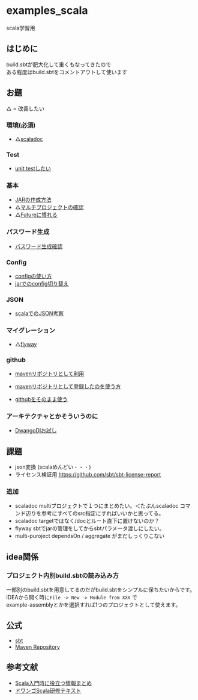 # examples_scala
scala学習用

## はじめに 
build.sbtが肥大化して重くもなってきたので  
ある程度はbuild.sbtをコメントアウトして使います  

## お題

△ = 改善したい

### 環境(必須)

- △[scaladoc](./example-scaladoc/README.md)

### Test

- [unit testしたい](./example-scaladoc/README.md)

### 基本

- [JARの作成方法](./example-assembly/README.md)
- △[マルチプロジェクトの確認](./example-multi-project/README.md)
- △[Futureに慣れる](./example-basic-future/README.md)

### パスワード生成
- [パスワード生成確認](./example-password-bcrypt/README.md)

### Config
- [configの使い方](./example-config/README.md)
- [jarでのconfig切り替え](./example-assembly-config/README.md)

### JSON

- [scalaでのJSON考察](./example-json/README.md)

### マイグレーション

- △[flyway](./example-flyway/README.md)


### github 

- [mavenリポジトリとして利用](./example-github-publish/README.md)
- [mavenリポジトリとして登録したのを使う方](./example-github-pull/README.md)

- [githubをそのまま使う](http://yoshiori.hatenablog.com/entry/20120324/1332618170)


### アーキテクチャとかそういうのに
- [DwangoDIお試し](./example-assembly/README.md)

## 課題

- json変換 (scalaめんどい・・・) 
- ライセンス検証用 https://github.com/sbt/sbt-license-report

### 追加
- scaladoc multiプロジェクトで１つにまとめたい。＜たぶんscaladoc コマンド辺りを参考にすべてのsrc指定にすればいいかと思ってる。
- scaladoc targetではなく/docとルート直下に置けないのか？
- flyway sbtでjarの管理をしてからsbtパラメータ渡しにしたい。
- multi-puroject dependsOn / aggregate がまだしっくりこない

## idea関係

### プロジェクト内別build.sbtの読み込み方

一部別のbuild.sbtを用意してるのだがbuild.sbtをシンプルに保ちたいからです。     
IDEAから開く時に`File -> New -> Module from XXX` で  
example-assemblyとかを選択すれば1つのプロジェクトとして使えます。  


## 公式
- [sbt](https://www.scala-sbt.org/) 
- [Maven Repository](https://mvnrepository.com/)
## 参考文献

- [Scala入門時に役立つ情報まとめ](https://qiita.com/nesheep5/items/49019b9df4836d36ec1f)
- [ドワンゴScala研修テキスト](https://dwango.github.io/scala_text/)


